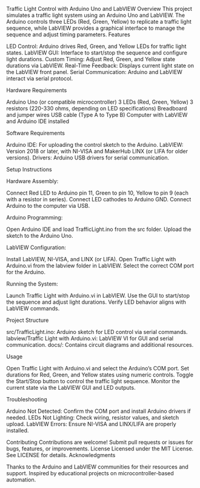 Traffic Light Control with Arduino Uno and LabVIEW
Overview
This project simulates a traffic light system using an Arduino Uno and LabVIEW. The Arduino controls three LEDs (Red, Green, Yellow) to replicate a traffic light sequence, while LabVIEW provides a graphical interface to manage the sequence and adjust timing parameters.
Features

LED Control: Arduino drives Red, Green, and Yellow LEDs for traffic light states.
LabVIEW GUI: Interface to start/stop the sequence and configure light durations.
Custom Timing: Adjust Red, Green, and Yellow state durations via LabVIEW.
Real-Time Feedback: Displays current light state on the LabVIEW front panel.
Serial Communication: Arduino and LabVIEW interact via serial protocol.

Hardware Requirements

Arduino Uno (or compatible microcontroller)
3 LEDs (Red, Green, Yellow)
3 resistors (220-330 ohms, depending on LED specifications)
Breadboard and jumper wires
USB cable (Type A to Type B)
Computer with LabVIEW and Arduino IDE installed

Software Requirements

Arduino IDE: For uploading the control sketch to the Arduino.
LabVIEW: Version 2018 or later, with NI-VISA and MakerHub LINX (or LIFA for older versions).
Drivers: Arduino USB drivers for serial communication.

Setup Instructions

Hardware Assembly:

Connect Red LED to Arduino pin 11, Green to pin 10, Yellow to pin 9 (each with a resistor in series).
Connect LED cathodes to Arduino GND.
Connect Arduino to the computer via USB.


Arduino Programming:

Open Arduino IDE and load TrafficLight.ino from the src folder.
Upload the sketch to the Arduino Uno.


LabVIEW Configuration:

Install LabVIEW, NI-VISA, and LINX (or LIFA).
Open Traffic Light with Arduino.vi from the labview folder in LabVIEW.
Select the correct COM port for the Arduino.


Running the System:

Launch Traffic Light with Arduino.vi in LabVIEW.
Use the GUI to start/stop the sequence and adjust light durations.
Verify LED behavior aligns with LabVIEW commands.



Project Structure

src/TrafficLight.ino: Arduino sketch for LED control via serial commands.
labview/Traffic Light with Arduino.vi: LabVIEW VI for GUI and serial communication.
docs/: Contains circuit diagrams and additional resources.

Usage

Open Traffic Light with Arduino.vi and select the Arduino’s COM port.
Set durations for Red, Green, and Yellow states using numeric controls.
Toggle the Start/Stop button to control the traffic light sequence.
Monitor the current state via the LabVIEW GUI and LED outputs.

Troubleshooting

Arduino Not Detected: Confirm the COM port and install Arduino drivers if needed.
LEDs Not Lighting: Check wiring, resistor values, and sketch upload.
LabVIEW Errors: Ensure NI-VISA and LINX/LIFA are properly installed.

Contributing
Contributions are welcome! Submit pull requests or issues for bugs, features, or improvements.
License
Licensed under the MIT License. See LICENSE for details.
Acknowledgments

Thanks to the Arduino and LabVIEW communities for their resources and support.
Inspired by educational projects on microcontroller-based automation.
